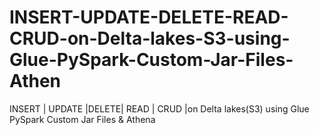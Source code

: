 # INSERT-UPDATE-DELETE-READ-CRUD-on-Delta-lakes-S3-using-Glue-PySpark-Custom-Jar-Files-Athen
INSERT | UPDATE |DELETE| READ | CRUD |on Delta lakes(S3) using Glue PySpark Custom Jar Files &amp; Athena

